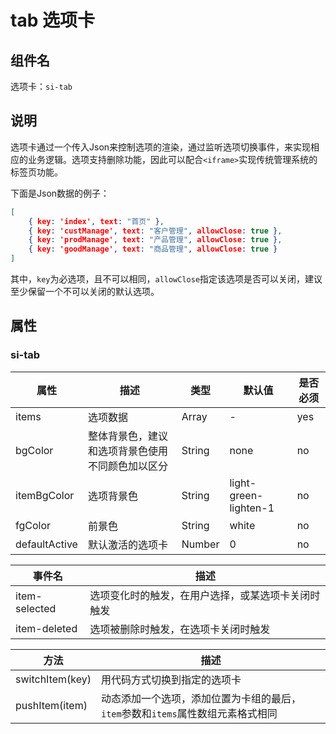 # tab 选项卡

## 组件名

选项卡：`si-tab`

## 说明

选项卡通过一个传入Json来控制选项的渲染，通过监听选项切换事件，来实现相应的业务逻辑。选项支持删除功能，因此可以配合`<iframe>`实现传统管理系统的标签页功能。

下面是Json数据的例子：

```json
[
    { key: 'index', text: "首页" },
    { key: 'custManage', text: "客户管理", allowClose: true },
    { key: 'prodManage', text: "产品管理", allowClose: true },
    { key: 'goodManage', text: "商品管理", allowClose: true }
]
```

其中，`key`为必选项，且不可以相同，`allowClose`指定该选项是否可以关闭，建议至少保留一个不可以关闭的默认选项。

## 属性

### si-tab

| 属性     | 描述  | 类型   | 默认值 | 是否必须 |
| ---- | ---- | ---- | ---- | ---- |
| items | 选项数据 | Array | - | yes |
| bgColor | 整体背景色，建议和选项背景色使用不同颜色加以区分 | String | none | no |
| itemBgColor | 选项背景色 | String | light-green-lighten-1 | no |
| fgColor | 前景色 | String | white | no |
| defaultActive | 默认激活的选项卡 | Number | 0 | no |

| 事件名        | 描述                                               |
| ------------- | -------------------------------------------------- |
| item-selected | 选项变化时的触发，在用户选择，或某选项卡关闭时触发 |
| item-deleted  | 选项被删除时触发，在选项卡关闭时触发               |

| 方法            | 描述                                                         |
| --------------- | ------------------------------------------------------------ |
| switchItem(key) | 用代码方式切换到指定的选项卡                                 |
| pushItem(item)  | 动态添加一个选项，添加位置为卡组的最后，`item`参数和`items`属性数组元素格式相同 |
